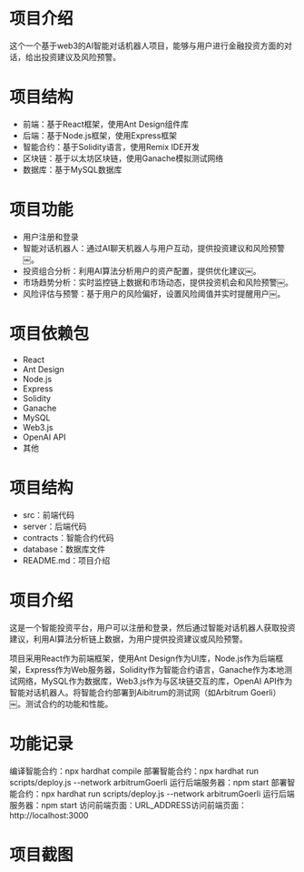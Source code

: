 # 项目介绍
这个一个基于web3的AI智能对话机器人项目，能够与用户进行金融投资方面的对话，给出投资建议及风险预警。
# 项目结构
- 前端：基于React框架，使用Ant Design组件库
- 后端：基于Node.js框架，使用Express框架
- 智能合约：基于Solidity语言，使用Remix IDE开发
- 区块链：基于以太坊区块链，使用Ganache模拟测试网络
- 数据库：基于MySQL数据库
# 项目功能
- 用户注册和登录
- 智能对话机器人：通过AI聊天机器人与用户互动，提供投资建议和风险预警￼。
- 投资组合分析：利用AI算法分析用户的资产配置，提供优化建议￼。
- 市场趋势分析：实时监控链上数据和市场动态，提供投资机会和风险预警￼。
- 风险评估与预警：基于用户的风险偏好，设置风险阈值并实时提醒用户￼。

# 项目依赖包
- React
- Ant Design
- Node.js
- Express
- Solidity
- Ganache
- MySQL
- Web3.js
- OpenAI API
- 其他

# 项目结构
- src：前端代码
- server：后端代码
- contracts：智能合约代码
- database：数据库文件
- README.md：项目介绍
# 项目介绍
  这是一个智能投资平台，用户可以注册和登录，然后通过智能对话机器人获取投资建议，利用AI算法分析链上数据，为用户提供投资建议或风险预警。

  项目采用React作为前端框架，使用Ant Design作为UI库，Node.js作为后端框架，Express作为Web服务器，Solidity作为智能合约语言，Ganache作为本地测试网络，MySQL作为数据库，Web3.js作为与区块链交互的库，OpenAI API作为智能对话机器人。将智能合约部署到Aibitrum的测试网（如Arbitrum Goerli）￼。测试合约的功能和性能。

# 功能记录
编译智能合约：npx hardhat compile
部署智能合约：npx hardhat run scripts/deploy.js --network arbitrumGoerli
运行后端服务器：npm start
部署智能合约：npx hardhat run scripts/deploy.js --network arbitrumGoerli
运行后端服务器：npm start
访问前端页面：URL_ADDRESS访问前端页面：http://localhost:3000
# 项目截图
